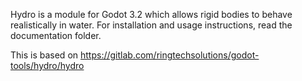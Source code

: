 Hydro is a module for Godot 3.2 which allows rigid bodies to behave realistically in water.  For installation and usage instructions, read the documentation folder.

This is based on https://gitlab.com/ringtechsolutions/godot-tools/hydro/hydro